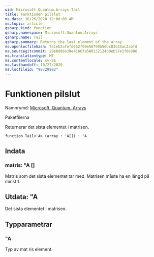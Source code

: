 ```yaml
---
uid: Microsoft.Quantum.Arrays.Tail
title: Funktionen pilslut
ms.date: 10/26/2020 12:00:00 AM
ms.topic: article
qsharp.kind: function
qsharp.namespace: Microsoft.Quantum.Arrays
qsharp.name: Tail
qsharp.summary: Returns the last element of the array.
ms.openlocfilehash: 7a1eb2afefd662f90e58798b56bc83b34ac2abfd
ms.sourcegitcommit: 29e0d88a30e4166fa580132124b0eb57e1f0e986
ms.translationtype: MT
ms.contentlocale: sv-SE
ms.lasthandoff: 10/27/2020
ms.locfileid: "92729982"
---
```

# <a name="tail-function"></a>Funktionen pilslut

Namnrymd: [Microsoft. Quantum. Arrays](xref:Microsoft.Quantum.Arrays)

Paketfilerna [](https://nuget.org/packages/)


Returnerar det sista elementet i matrisen.

```qsharp
function Tail<'A> (array : 'A[]) : 'A
```


## <a name="input"></a>Indata

### <a name="array--a"></a>matris: "A []

Matris som det sista elementet tar med. Matrisen måste ha en längd på minst 1.



## <a name="output--a"></a>Utdata: "A

Det sista elementet i matrisen.

## <a name="type-parameters"></a>Typparametrar

### <a name="a"></a>"A

Typ av mat ris element.